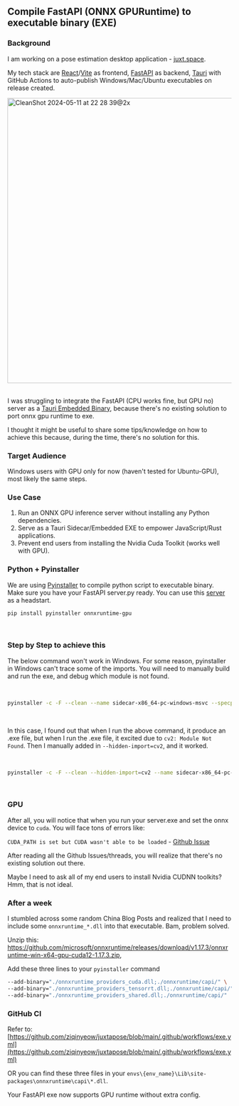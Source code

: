 ## Compile FastAPI (ONNX GPURuntime) to executable binary (EXE)

### Background

I am working on a pose estimation desktop application - [juxt.space](https://github.com/ziqinyeow/juxt.space). 

My tech stack are [React](https://react.dev/)/[Vite](https://vitejs.dev/) as frontend, [FastAPI](https://fastapi.tiangolo.com/) as backend, [Tauri](https://tauri.app/) with GitHub Actions to auto-publish Windows/Mac/Ubuntu executables on release created.

<img width="639" alt="CleanShot 2024-05-11 at 22 28 39@2x" src="https://github.com/ziqinyeow/fastapi-onnx-gpu-exe/assets/74515561/5e0ec5aa-ac42-43e6-bfc7-445b10ba8730">

\
I was struggling to integrate the FastAPI (CPU works fine, but GPU no) server as a [Tauri Embedded Binary](https://tauri.app/v1/guides/building/sidecar/), because there's no existing solution to port onnx gpu runtime to exe.

I thought it might be useful to share some tips/knowledge on how to achieve this because, during the time, there's no solution for this.

### Target Audience

Windows users with GPU only for now (haven't tested for Ubuntu-GPU), most likely the same steps.

### Use Case

1. Run an ONNX GPU inference server without installing any Python dependencies.
2. Serve as a Tauri Sidecar/Embedded EXE to empower JavaScript/Rust applications.
3. Prevent end users from installing the Nvidia Cuda Toolkit (works well with GPU).

### Python + Pyinstaller

We are using [Pyinstaller](https://pyinstaller.org/en/stable/) to compile python script to executable binary. Make sure you have your FastAPI server.py ready. You can use this [server](https://github.com/ziqinyeow/juxtapose/blob/main/examples/fastapi-pyinstaller/) as a headstart.

```bash
pip install pyinstaller onnxruntime-gpu
```

<br />


### Step by Step to achieve this

The below command won't work in Windows. For some reason, pyinstaller in Windows can't trace some of the imports. You will need to manually build and run the exe, and debug which module is not found. 

<br />


```bash
pyinstaller -c -F --clean --name sidecar-x86_64-pc-windows-msvc --specpath dist --distpath dist server.py
```

<br />

In this case, I found out that when I run the above command, it produce an .exe file, but when I run the .exe file, it excited due to `cv2: Module Not Found`. 
Then I manually added in `--hidden-import=cv2`, and it worked.

<br />

```bash
pyinstaller -c -F --clean --hidden-import=cv2 --name sidecar-x86_64-pc-windows-msvc --specpath dist --distpath dist server.py
```

<br />


### GPU

After all, you will notice that when you run your server.exe and set the onnx device to `cuda`. You will face tons of errors like:

`CUDA_PATH is set but CUDA wasn't able to be loaded` - [Github Issue](https://github.com/microsoft/onnxruntime/issues/13576)

After reading all the Github Issues/threads, you will realize that there's no existing solution out there.

Maybe I need to ask all of my end users to install Nvidia CUDNN toolkits? Hmm, that is not ideal.

### After a week

I stumbled across some random China Blog Posts and realized that I need to include some `onnxruntime_*.dll` into that executable. Bam, problem solved.

Unzip this: https://github.com/microsoft/onnxruntime/releases/download/v1.17.3/onnxruntime-win-x64-gpu-cuda12-1.17.3.zip,

Add these three lines to your `pyinstaller` command

```bash
--add-binary="./onnxruntime_providers_cuda.dll;./onnxruntime/capi/" \
--add-binary="./onnxruntime_providers_tensorrt.dll;./onnxruntime/capi/" \
--add-binary="./onnxruntime_providers_shared.dll;./onnxruntime/capi/"
```

### GitHub CI

Refer to: [https://github.com/ziqinyeow/juxtapose/blob/main/.github/workflows/exe.yml](https://github.com/ziqinyeow/juxtapose/blob/main/.github/workflows/exe.yml)

OR you can find these three files in your `envs\{env_name}\Lib\site-packages\onnxruntime\capi\*.dll`.

Your FastAPI exe now supports GPU runtime without extra config.


